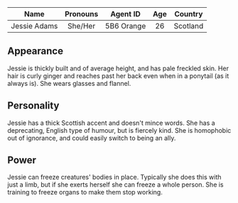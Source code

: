 |     Name     | Pronouns |  Agent ID   | Age | Country  |
|:------------:|:--------:|:-----------:|:---:|:--------:|
| Jessie Adams | She/Her  | 5B6 Orange | 26  | Scotland |
## Appearance
Jessie is thickly built and of average height, and has pale freckled skin. Her hair is curly ginger and reaches past her back even when in a ponytail (as it always is). She wears glasses and flannel.
## Personality
Jessie has a thick Scottish accent and doesn't mince words. She has a deprecating, English type of humour, but is fiercely kind. She is homophobic out of ignorance, and could easily switch to being an ally.
## Power
Jessie can freeze creatures' bodies in place. Typically she does this with just a limb, but if she exerts herself she can freeze a whole person. She is training to freeze organs to make them stop working.